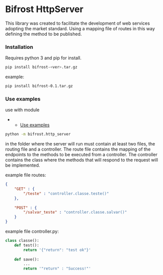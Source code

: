 # Bifrost HttpServer

   This library was created to facilitate the development of web services adopting 
   the market standard. Using a mapping file of routes in this way defining the 
   method to be published.
   

### Installation

Requires python 3 and pip for install.

```sh
pip install bifrost-<ver>.tar.gz
```

example:

```sh
pip install bifrost-0.1.tar.gz
```

### Use examples

use with module

* * [Use examples]
```sh
python -m bifrost.http_server
```

in the folder where the server will run must contain at least two files, the routing file and a controller.
The route file contains the mapping of the endpoints to the methods to be executed from a controller.
The controller contains the class where the methods that will respond to the request will be implemented.

example file routes:



```json
{
	"GET" : {
    	"/teste" : "controller.classe.teste()"
    },
    
    "POST" : {
    	"/salvar_teste" : "controller.classe.salvar()"
    }
}
```


example file controller.py:


```python
class classe():
	def test():
    	return '{"return": "test ok"}'
     
    def save():
    	...
    	return '"return" : "Success!"'
```

[Use examples]: <samples/>

